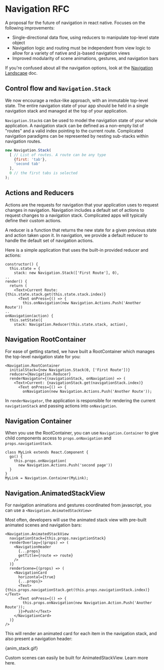 # Navigation RFC

A proposal for the future of navigation in react native. Focuses on the following improvements:

- Single-directional data flow, using reducers to manipulate top-level state object
- Navigation logic and routing must be independent from view logic to allow for a variety of native and js-based navigation views
- Improved modularity of scene animations, gestures, and navigation bars

If you're confused about all the navigation options, look at the [Navigation Landscape](./Docs/Landscape.md) doc.

## Control flow and `Navigation.Stack`

We now encourage a redux-like approach, with an immutable top-level state. The entire navigation state of your app should be held in a single navigation stack and managed at the top of your application.

`Navigation.Stack`s can be used to model the navigation state of your whole application. A navigation stack can be defined as a non-empty list of "routes" and a valid index pointing to the current route. Complicated navigation paradigms can be represented by nesting sub-stacks within navigation routes.

```javascript
new Navigation.Stack(
  [ // List of routes. A route can be any type
    {first: 'tab'},
    'second tab'
  ],
  0 // the first tabs is selected
);
```

## Actions and Reducers

Actions are the requests for navigation that your application uses to request changes in navigation. Navigation includes a default set of actions to request changes to a navigation stack. Complicated apps will typically define their custom actions.

A reducer is a function that returns the new state for a given previous state and action taken upon it. In navigation, we provide a default reducer to handle the default set of navigation actions.

Here is a simple application that uses the built-in provided reducer and actions:

```
constructor() {
  this.state = {
    stack: new Navigation.Stack(['First Route'], 0),
..
render() {
  return (
    <Text>Current Route: {this.state.stack.get(this.state.stack.index)}
      <Text onPress={() => {
        this.onNavigation(new Navigation.Actions.Push('Another Route'))
..
onNavigation(action) {
  this.setState({
    stack: Navigation.Reducer(this.state.stack, action),
```

## Navigation RootContainer

For ease of getting started, we have built a RootContainer which manages the top-level navigation state for you:

```
<Navigation.RootContainer
  initialStack={new Navigation.Stack(0, ['First Route'])}
  reducer={Navigation.Reducer}
  renderNavigator={(navigationStack, onNavigation) => (
    <Text>Current: {navigationStack.get(navigationStack.index)}
      <Text onPress={() => {
        onNavigation(new Navigation.Actions.Push('Another Route'));
```

In `renderNavigator`, the application is responsible for rendering the current `navigationStack` and passing actions into `onNavigation`.


## Navigation Container

When you use the RootContainer, you can use `Navigation.Container` to give child components access to `props.onNavigation` and `props.navigationStack`.

```
class MyLink extends React.Component {
  go() {
    this.props.onNavigation(
      new Navigation.Actions.Push('second page'))
  }
}
MyLink = Navigation.Container(MyLink);
```


## Navigation.AnimatedStackView

For navigation animations and gestures coordinated from javascript, you can use a `<Navigation.AnimatedStackView>`

Most often, developers will use the animated stack view with pre-built animated scenes and navigation bars:

```
<Navigation.AnimatedStackView
  navigationStack={this.props.navigationStack}
  renderOverlay={(props) => (
    <NavigationHeader
      {...props}
      getTitle={route => route}
    />
  )}
  renderScene={(props) => (
    <NavigationCard
      horizontal={true}
      {...props}>
      <Text>{this.props.navigationStack.get(this.props.navigationStack.index)}</Text>
      <Text onPress={() => {
        this.props.onNavigation(new Navigation.Action.Push('Another Route'));
      }}>Push!</Text>
    </NavigationCard>
  )}
/>
```

This will render an animated card for each item in the navigation stack, and also present a navigation header:

{anim_stack.gif}

Custom scenes can easily be built for AnimatedStackView. Learn more here.